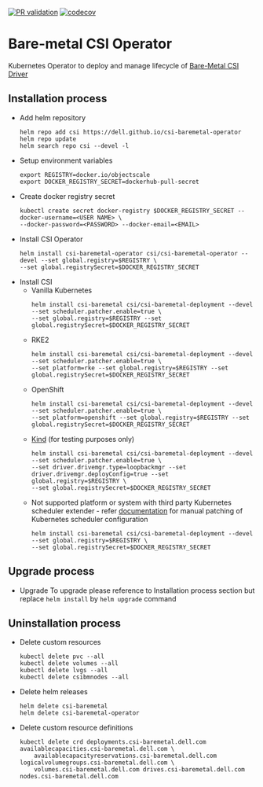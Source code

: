[![PR validation](https://github.com/dell/csi-baremetal-operator/actions/workflows/pr.yml/badge.svg)](https://github.com/dell/csi-baremetal-operator/actions/workflows/pr.yml)
[![codecov](https://codecov.io/gh/dell/csi-baremetal-operator/branch/master/graph/badge.svg)](https://codecov.io/gh/dell/csi-baremetal-operator)

Bare-metal CSI Operator
=====================

Kubernetes Operator to deploy and manage lifecycle of [Bare-Metal CSI Driver](https://github.com/dell/csi-baremetal)

Installation process
---------------------

* Add helm repository
    ```shell script
    helm repo add csi https://dell.github.io/csi-baremetal-operator
    helm repo update
    helm search repo csi --devel -l
    ```
* Setup environment variables
    ```shell script
    export REGISTRY=docker.io/objectscale
    export DOCKER_REGISTRY_SECRET=dockerhub-pull-secret
    ```
* Create docker registry secret
    ```shell script
    kubectl create secret docker-registry $DOCKER_REGISTRY_SECRET --docker-username=<USER NAME> \
  --docker-password=<PASSWORD> --docker-email=<EMAIL>
    ```
* Install CSI Operator
    ```shell script
    helm install csi-baremetal-operator csi/csi-baremetal-operator --devel --set global.registry=$REGISTRY \
  --set global.registrySecret=$DOCKER_REGISTRY_SECRET
    ```
* Install CSI
    * Vanilla Kubernetes
        ```
        helm install csi-baremetal csi/csi-baremetal-deployment --devel --set scheduler.patcher.enable=true \
      --set global.registry=$REGISTRY --set global.registrySecret=$DOCKER_REGISTRY_SECRET
        ```
    * RKE2
        ```
        helm install csi-baremetal csi/csi-baremetal-deployment --devel --set scheduler.patcher.enable=true \
      --set platform=rke --set global.registry=$REGISTRY --set global.registrySecret=$DOCKER_REGISTRY_SECRET
        ```
    * OpenShift
        ```
        helm install csi-baremetal csi/csi-baremetal-deployment --devel --set scheduler.patcher.enable=true \
      --set platform=openshift --set global.registry=$REGISTRY --set global.registrySecret=$DOCKER_REGISTRY_SECRET
        ```
    * [Kind](https://kind.sigs.k8s.io/) (for testing purposes only)
      ```
      helm install csi-baremetal csi/csi-baremetal-deployment --devel --set scheduler.patcher.enable=true \
      --set driver.drivemgr.type=loopbackmgr --set driver.drivemgr.deployConfig=true --set global.registry=$REGISTRY \
      --set global.registrySecret=$DOCKER_REGISTRY_SECRET
      ```
    * Not supported platform or system with third party Kubernetes scheduler extender - refer [documentation](MANUAL_SCHEDULER_CONFIGURATION.md) for manual patching of Kubernetes scheduler configuration
      ```
      helm install csi-baremetal csi/csi-baremetal-deployment --devel --set global.registry=$REGISTRY \
      --set global.registrySecret=$DOCKER_REGISTRY_SECRET
      ```

Upgrade process
---------------------
* Upgrade
To upgrade please reference to Installation process section but replace `helm install` by `helm upgrade` command
 
Uninstallation process
---------------------
* Delete custom resources
    ```
    kubectl delete pvc --all
    kubectl delete volumes --all
    kubectl delete lvgs --all
    kubectl delete csibmnodes --all
    ```
* Delete helm releases
    ```
    helm delete csi-baremetal
    helm delete csi-baremetal-operator
    ```
* Delete custom resource definitions
    ```
    kubectl delete crd deployments.csi-baremetal.dell.com availablecapacities.csi-baremetal.dell.com \
        availablecapacityreservations.csi-baremetal.dell.com logicalvolumegroups.csi-baremetal.dell.com \
        volumes.csi-baremetal.dell.com drives.csi-baremetal.dell.com nodes.csi-baremetal.dell.com
    ```
